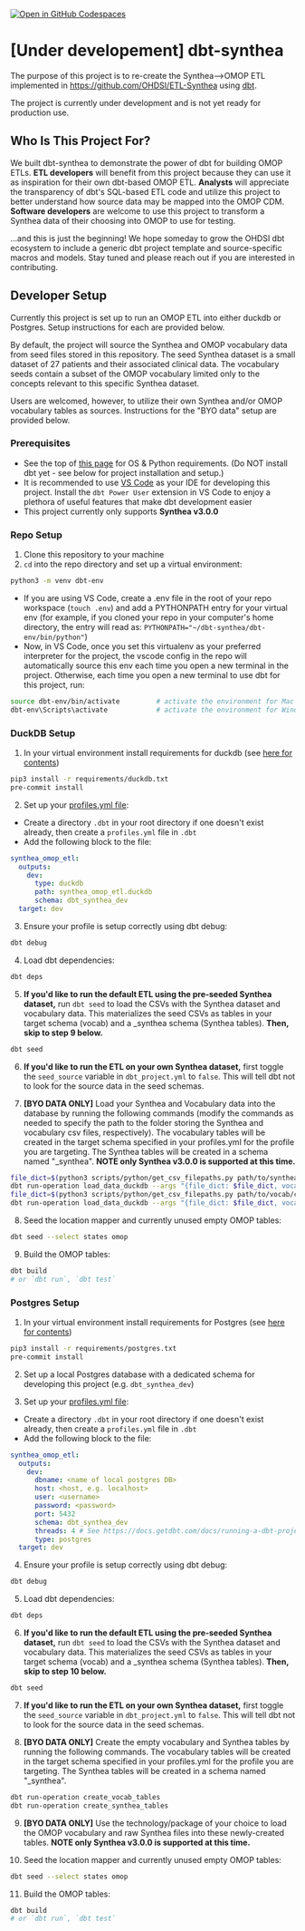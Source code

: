 [![Open in GitHub Codespaces](https://github.com/codespaces/badge.svg)](https://codespaces.new/OHDSI/dbt-synthea)

# [Under developement] dbt-synthea

The purpose of this project is to re-create the Synthea-->OMOP ETL implemented in <https://github.com/OHDSI/ETL-Synthea> using [dbt](https://github.com/dbt-labs/dbt-core).

The project is currently under development and is not yet ready for production use.

## Who Is This Project For?

We built dbt-synthea to demonstrate the power of dbt for building OMOP ETLs.  **ETL developers** will benefit from this project because they can use it as inspiration for their own dbt-based OMOP ETL.  **Analysts** will appreciate the transparency of dbt's SQL-based ETL code and utilize this project to better understand how source data may be mapped into the OMOP CDM.  **Software developers** are welcome to use this project to transform a Synthea data of their choosing into OMOP to use for testing.

...and this is just the beginning!  We hope someday to grow the OHDSI dbt ecosystem to include a generic dbt project template and source-specific macros and models.  Stay tuned and please reach out if you are interested in contributing.

## Developer Setup

Currently this project is set up to run an OMOP ETL into either duckdb or Postgres.  Setup instructions for each are provided below.

By default, the project will source the Synthea and OMOP vocabulary data from seed files stored in this repository.  The seed Synthea dataset is a small dataset of 27 patients and their associated clinical data.  The vocabulary seeds contain a subset of the OMOP vocabulary limited only to the concepts relevant to this specific Synthea dataset.

Users are welcomed, however, to utilize their own Synthea and/or OMOP vocabulary tables as sources.  Instructions for the "BYO data" setup are provided below.

### Prerequisites

- See the top of [this page](https://docs.getdbt.com/docs/core/pip-install) for OS & Python requirements.  (Do NOT install dbt yet - see below for project installation and setup.)
- It is recommended to use [VS Code](https://code.visualstudio.com/) as your IDE for developing this project.  Install the `dbt Power User` extension in VS Code to enjoy a plethora of useful features that make dbt development easier
- This project currently only supports **Synthea v3.0.0**

### Repo Setup

 1. Clone this repository to your machine
 2. `cd` into the repo directory and set up a virtual environment:

 ```bash
 python3 -m venv dbt-env
 ```

- If you are using VS Code, create a .env file in  the root of your repo workspace (`touch .env`) and add a PYTHONPATH entry for your virtual env (for example, if you cloned your repo in your computer's home directory, the entry will read as: `PYTHONPATH="~/dbt-synthea/dbt-env/bin/python"`)
- Now, in VS Code, once you set this virtualenv as your preferred interpreter for the project, the vscode config in the repo will automatically source this env each time you open a new terminal in the project.  Otherwise, each time you open a new terminal to use dbt for this project, run:

```bash
source dbt-env/bin/activate         # activate the environment for Mac and Linux OR
dbt-env\Scripts\activate            # activate the environment for Windows
```

### DuckDB Setup

 1. In your virtual environment install requirements for duckdb (see [here for contents](./requirements/duckdb.in))

```bash
pip3 install -r requirements/duckdb.txt
pre-commit install
```

 2. Set up your [profiles.yml file](https://docs.getdbt.com/docs/core/connect-data-platform/profiles.yml):

- Create a directory `.dbt` in your root directory if one doesn't exist already, then create a `profiles.yml` file in `.dbt`
- Add the following block to the file:

```yaml
synthea_omop_etl:
  outputs:
    dev:
      type: duckdb
      path: synthea_omop_etl.duckdb
      schema: dbt_synthea_dev
  target: dev
```

 3. Ensure your profile is setup correctly using dbt debug:

```bash
dbt debug
```

 4. Load dbt dependencies:

```bash
dbt deps
```

 5. **If you'd like to run the default ETL using the pre-seeded Synthea dataset,** run `dbt seed` to load the CSVs with the Synthea dataset and vocabulary data. This materializes the seed CSVs as tables in your target schema (vocab) and a _synthea schema (Synthea tables).  **Then, skip to step 9 below.**

```bash
dbt seed
```

 6. **If you'd like to run the ETL on your own Synthea dataset,** first toggle the `seed_source` variable in `dbt_project.yml` to `false`. This will tell dbt not to look for the source data in the seed schemas.

 7. **[BYO DATA ONLY]** Load your Synthea and Vocabulary data into the database by running the following commands (modify the commands as needed to specify the path to the folder storing the Synthea and vocabulary csv files, respectively).  The vocabulary tables will be created in the target schema specified in your profiles.yml for the profile you are targeting.  The Synthea tables will be created in a schema named "<target schema>_synthea".  **NOTE only Synthea v3.0.0 is supported at this time.**

``` bash
file_dict=$(python3 scripts/python/get_csv_filepaths.py path/to/synthea/csvs)
dbt run-operation load_data_duckdb --args "{file_dict: $file_dict, vocab_tables: false}"
file_dict=$(python3 scripts/python/get_csv_filepaths.py path/to/vocab/csvs)
dbt run-operation load_data_duckdb --args "{file_dict: $file_dict, vocab_tables: true}"
```

 8. Seed the location mapper and currently unused empty OMOP tables:

```bash
dbt seed --select states omop
```

 9. Build the OMOP tables:

```bash
dbt build
# or `dbt run`, `dbt test`
```

### Postgres Setup

 1. In your virtual environment install requirements for Postgres (see [here for contents](./requirements/postgres.in))

```bash
pip3 install -r requirements/postgres.txt
pre-commit install
```

 2. Set up a local Postgres database with a dedicated schema for developing this project (e.g. `dbt_synthea_dev`)

 3. Set up your [profiles.yml file](https://docs.getdbt.com/docs/core/connect-data-platform/profiles.yml):

- Create a directory `.dbt` in your root directory if one doesn't exist already, then create a `profiles.yml` file in `.dbt`
- Add the following block to the file:

```yaml
synthea_omop_etl:
  outputs:
    dev:
      dbname: <name of local postgres DB>
      host: <host, e.g. localhost>
      user: <username>
      password: <password>
      port: 5432
      schema: dbt_synthea_dev
      threads: 4 # See https://docs.getdbt.com/docs/running-a-dbt-project/using-threads for more details
      type: postgres
  target: dev
```

 4. Ensure your profile is setup correctly using dbt debug:

```bash
dbt debug
```

 5. Load dbt dependencies:

```bash
dbt deps
```

 6. **If you'd like to run the default ETL using the pre-seeded Synthea dataset,** run `dbt seed` to load the CSVs with the Synthea dataset and vocabulary data. This materializes the seed CSVs as tables in your target schema (vocab) and a _synthea schema (Synthea tables).  **Then, skip to step 10 below.**

```bash
dbt seed
```

 7. **If you'd like to run the ETL on your own Synthea dataset,** first toggle the `seed_source` variable in `dbt_project.yml` to `false`. This will tell dbt not to look for the source data in the seed schemas.

 8. **[BYO DATA ONLY]** Create the empty vocabulary and Synthea tables by running the following commands.  The vocabulary tables will be created in the target schema specified in your profiles.yml for the profile you are targeting.  The Synthea tables will be created in a schema named "<target schema>_synthea".

``` bash
dbt run-operation create_vocab_tables
dbt run-operation create_synthea_tables
```

 9. **[BYO DATA ONLY]** Use the technology/package of your choice to load the OMOP vocabulary and raw Synthea files into these newly-created tables. **NOTE only Synthea v3.0.0 is supported at this time.**

 10. Seed the location mapper and currently unused empty OMOP tables:

```bash
dbt seed --select states omop
```

 11. Build the OMOP tables:

```bash
dbt build
# or `dbt run`, `dbt test`
```
